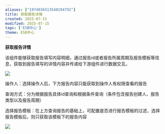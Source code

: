 ```yaml
---
aliases: ["1974036513540194792"]
title: 获取报告详情
created: 2025-07-15
modified: 2025-07-15
tags: ['ESB中心']
theme: ESB中心
---
```


**获取报告详情**

该组件能够获取报告填写内容明细，通过报告id或者报告所属周期及报告模板等信息，获取到报告填写的详情内容并传递给下游组件进行数据交互。

![](99120266e8e8193fa5ddbe5fe4f41018.jpg)

操作人：选择操作人后，下方报告内容只能获取到操作人有权限查看的报告

查询方式：分为根据报告具体id查询和根据条件查询（条件包含报告创建人、报告类型以及报告周期）

选择报告模板：在上方查询报告的基础上，可配置是否进行报告模板的过滤，选择报告模板后，则只获取该模板下的报告内容

![](97b2efcb52a50cc8888d6cb4d73fa2ad.jpg)